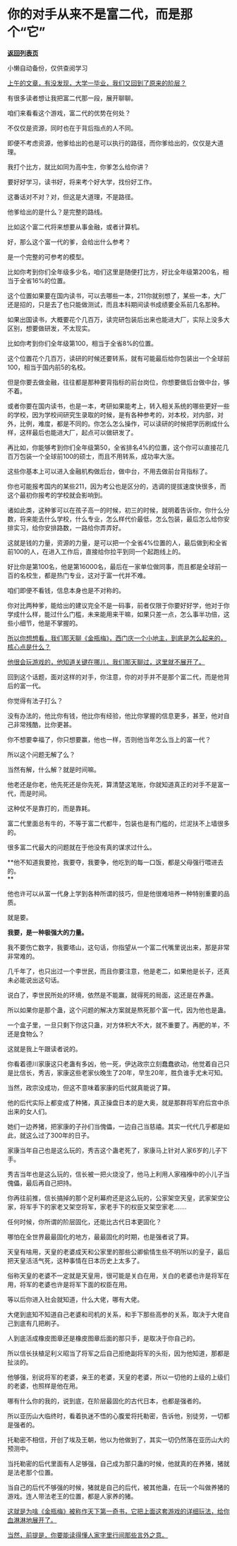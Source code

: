 # 你的对手从来不是富二代，而是那个“它”

[**返回列表页**](/gzh/记忆承载3)

小懒自动备份，仅供查阅学习

[上午的文章，有没发现，大学一毕业，我们又回到了原来的阶层？](http://mp.weixin.qq.com/s?__biz=MzU0MjYwNDU2Mw==&mid=2247512835&idx=1&sn=96e1a9e0449190799a841e9131fe540c&chksm=fb1adf7fcc6d5669ec89e3393dba09b45cb555d9a017d45ab8216303668f24e4dcf70bd82dcc&scene=21#wechat_redirect)

有很多读者想让我把富二代那一段，展开聊聊。  

咱们来看看这个游戏，富二代的优势在何处？

不仅仅是资源，同时也在于背后指点的人不同。  

即便不考虑资源，他爹给出的也是可以执行的路径，而你爹给出的，仅仅是大道理。  

我打个比方，就比如同为高中生，你爹怎么给你讲？  

要好好学习，读书好，将来考个好大学，找份好工作。

这番话对不对？对，但这是大道理，不是路径。

他爹给出的是什么？是完整的路线。  

比如这个富二代将来想要从事金融，或者计算机。  

好，那么这个富一代的爹，会给出什么参考？

是一个完整的可参考的模型。  

比如你考到你们全年级多少名，咱们这里是随便打比方，好比全年级第200名，相当于全省16%的位置。

这个位置如果要在国内读书，可以去哪些一本，211你就别想了，某些一本，大厂还是招的，只是去了也只能做测试，而且本科期间读书成绩要全系前几名那种。  

如果出国读书，大概要花个几百万，读完研包装后出来也能进大厂，实际上没多大区别，想要做研发，不太现实。

比如你考到你们全年级第100，相当于全省8%的位置。

这个位置花个几百万，读研的时候还要转系，就有可能最后给你包装出一个全球前100，相当于国内前5的名校。

但是你要去做金融，往往都是那种要背指标的前台岗位，你想要做后台做中台，够不着。

或者你要在国内读书，也是一本，考研如果能考上，转入相关系统的哪些更好一些的学校，因为学校间研究生录取的时候，是有各种参考的，对本校，对内部，对外，比例，难度，都是不同的。你怎么怎么操作，可以读研的时候把学历刷成什么样，这样最后也能进大厂，起点可以做研发了。  

再比如，你能够考到你们全年级第50，全省排名4%的位置，这个你可以直接花几百万包装一个全球前100的硕士，而且不用转系，成功率大涨。

这些你基本上可以进入金融机构做后台，做中台，不用去做前台背指标了。

你也可能报考国内的某些211，因为考公也是区分的，选调的提拔速度快很多，而这个最初你报考的学校就会影响到。

诸如此类，这种爹可以在孩子高一的时候，初三的时候，就明着告诉你，你什么分数，将来能去什么学校，什么专业，怎么样代价最低，怎么包装，最后怎么给你安排实习，给你安排路数，一路给你弄弄好。

这就是钱的力量，资源的力量，是可以把一个全省4%位置的人，最后做到和全省前100的人，在进入工作后，直接给你拉平到同一个起跑线上的。

好比你是第100名，他是第16000名，最后在一家单位做同事，而且都是全球前一百的名校生，都是热门专业，这对于富一代并不难。

咱们即便不看钱，信息本身也是不对称的。  

你对比两种爹，能给出的建议完全不是一码事，前者仅限于你要好好学，他对于你学成什么样，能过什么门槛，未来能用来干嘛，如果只差一点，怎么事半功倍，这些小细节，他是不掌握的。  

[所以你想想看，我们那天聊《金瓶梅》，西门庆一个小地主，到底是怎么起来的，核心点是什么？  
](http://mp.weixin.qq.com/s?__biz=MzU0MjYwNDU2Mw==&mid=2247512822&idx=1&sn=f547362a28f8ce8ebf3b76ec8125b133&chksm=fb1ade8acc6d579cc50a42fe6edb9b8552b821e8c78ddf0c3dce3687805b00d92b10d3a7cddb&scene=21#wechat_redirect)

[他很会玩游戏的，他知道关键在哪儿，我们那天聊过，这里就不展开了。](http://mp.weixin.qq.com/s?__biz=MzU0MjYwNDU2Mw==&mid=2247512822&idx=1&sn=f547362a28f8ce8ebf3b76ec8125b133&chksm=fb1ade8acc6d579cc50a42fe6edb9b8552b821e8c78ddf0c3dce3687805b00d92b10d3a7cddb&scene=21#wechat_redirect)  

回到这个话题，面对这样的对手，你注意，你的对手并不是那个富二代，而是他背后的富一代。  

你觉得有法子打么？

没有办法的，他比你有钱，他比你有经验，他比你掌握的信息更多，甚至，他对自己非常残酷，比你更甚。  

你不想要幸福了，你只想要赢，他也一样，否则他当年怎么当上的富一代？

所以这个问题无解了么？  

当然有解，什么解？就是时间嘛。

他老还是你老，他先死还是你先死，算清楚这笔账，你就知道真正的对手不是富一代，而是时间。  

这种仗不是靠打的，而是靠耗。  

富二代里面总有牛的，不等于富二代都牛，包装也是有门槛的，烂泥扶不上墙很多的。  

很多富二代最大的问题就在于他没有真的谋求过什么。  

 **他不知道我要抢，我要夺，我要争，他吃到的每一口饭，都是父母强行喂进去的。  
**

他也许可以从富一代身上学到各种所谓的技巧，但是他很难培养一种特别重要的品质。  

就是要。

 **我要，是一种极强大的力量。**  

我不要伤亡数字，我要塔山，这句话，你指望从一个富二代嘴里说出来，那是非常非常难的。

几千年了，也只出过一个李世民，而且你要注意，他是老二，如果他是长子，还真未必能说出这句话。  

说白了，李世民所处的环境，依然是不能赢，就得死的局面，这还是在养蛊。  

所以如果你是那个蛊，这个问题的解决方案就是熬死那个富一代，因为他也是蛊。  

一个盒子里，一旦只剩下你这只蛊，对方体积大不大，就不重要了。再肥的羊，不还是食物么？  

这就是我上午跟读者说的。  

你看着德川家康这只老蛊有多凶，他一死，伊达政宗立刻蠢蠢欲动，他觉着自己只是比信长，秀吉，家康这些老家伙晚生了20年，早生20年，胜负谁手尤未可知。  

当然，政宗没成功，但这不意味着家康的后代就真能说了算。  

他的后代实际上都变成了种猪，真正操盘日本的是大奥，就是那群将军府后宫中杀出来的女人们。  

她们一边养猪，把家康的子孙们当傀儡，一边自己当慈禧。其实一代代几乎都是如此，就这么过了300年的日子。

家康当年自己也是这么玩的，秀吉这个蛊老死了，家康马上针对人家6岁的儿子下手。  

秀吉当年也是这么玩的，信长被一把火烧没了，他马上利用人家襁褓中的小儿子当傀儡，最后再自己把持。  

你再往前推，信长搞掉的那个足利幕府还是这么玩的，公家架空天皇，武家架空公家，将军手下的家老又架空将军，家老手下的权臣又架空家老.......  

任何时候，你所谓的阶层固化，还能比古代日本更固化？  

哪怕在全世界最最固化的地方，最最固化的时期，也是强者说了算。

天皇有啥用，天皇的老婆成天和公家里的那些公卿偷情生些不明所以的皇子，最后把天皇活活气死，这种事情在日本历史上太多了。

俗称天皇的老婆不一定就是天皇用，很可能是关白在用，关白的老婆也许是将军在用，将军的老婆也许是将军下面的权臣在用。  

等以后你进入社会就知道，什么大佬，哪有大佬。  

大佬到底知不知道自己老婆和司机的关系，和手下那些高参的关系，取决于大佬自己到底有几把刷子。

人到底活成橡皮图章还是橡皮图章后面的那只手，是取决于你自己的。

所以信长扶植足利义昭当了将军之后自己拒绝副将军的头衔，因为他知道，那都是扯淡的。

他够强，别说将军的老婆，亲王的老婆，天皇的老婆，所以一切他的上级的上级们的老婆，也照样是他在用。

哪有什么你的我的，说到底，在阶层最固化的古代日本，也都是强者的。

所以亚历山大临终时，看着执迷不悟的心腹爱将托勒密，告诉他，别徒劳，一切都是强者的。

托勒密不相信，开创了埃及王朝，他以为他做到了，其实一切仍然落在亚历山大的预测中。  

当托勒密的后代里面有人足够强，自己成为那只蛊的时候，他就真的在养猪，猪就是法老那个位置。

当自己的后代不够强的时候，猪就是自己的后代，被其他蛊，在玩一个叫做养猪的游戏。连人带法老王的位置，都是人家养的猪。

[这就是为啥《金瓶梅》被称作天下第一奇书，它把上面这套游戏的详细玩法，给你血淋淋地展开了。](http://mp.weixin.qq.com/s?__biz=MzU0MjYwNDU2Mw==&mid=2247512822&idx=1&sn=f547362a28f8ce8ebf3b76ec8125b133&chksm=fb1ade8acc6d579cc50a42fe6edb9b8552b821e8c78ddf0c3dce3687805b00d92b10d3a7cddb&scene=21#wechat_redirect)

[当然，前提是，你要能读得懂人家字里行间那些言外之意。](http://mp.weixin.qq.com/s?__biz=MzU0MjYwNDU2Mw==&mid=2247512822&idx=1&sn=f547362a28f8ce8ebf3b76ec8125b133&chksm=fb1ade8acc6d579cc50a42fe6edb9b8552b821e8c78ddf0c3dce3687805b00d92b10d3a7cddb&scene=21#wechat_redirect)

